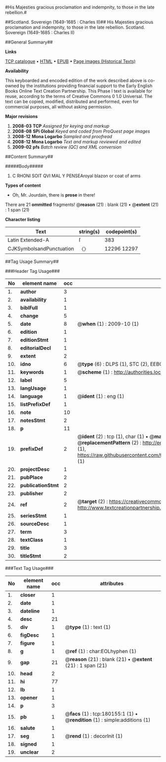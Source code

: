 #His Majesties gracious proclamation and indempnity, to those in the late rebellion.#

##Scotland. Sovereign (1649-1685 : Charles II)##
His Majesties gracious proclamation and indempnity, to those in the late rebellion.
Scotland. Sovereign (1649-1685 : Charles II)

##General Summary##

**Links**

[TCP catalogue](http://www.ota.ox.ac.uk/tcp/)  • 
[HTML](http://tei.it.ox.ac.uk/tcp/Texts-HTML/free/B02/B02070.html)  • 
[EPUB](http://tei.it.ox.ac.uk/tcp/Texts-EPUB/free/B02/B02070.epub) • 
[Page images (Historical Texts)](https://data.historicaltexts.jisc.ac.uk/view?pubId=eebo-53981618e&pageId=eebo-53981618e-180155-1)

**Availability**

This keyboarded and encoded edition of the
	       work described above is co-owned by the institutions
	       providing financial support to the Early English Books
	       Online Text Creation Partnership. This Phase I text is
	       available for reuse, according to the terms of Creative
	       Commons 0 1.0 Universal. The text can be copied,
	       modified, distributed and performed, even for
	       commercial purposes, all without asking permission.

**Major revisions**

1. __2008-03__ __TCP__ *Assigned for keying and markup*
1. __2008-08__ __SPi Global__ *Keyed and coded from ProQuest page images*
1. __2008-12__ __Mona Logarbo__ *Sampled and proofread*
1. __2008-12__ __Mona Logarbo__ *Text and markup reviewed and edited*
1. __2009-02__ __pfs__ *Batch review (QC) and XML conversion*

##Content Summary##

#####Body#####

1. C RHONI SOIT QVI MAL Y PENSEAroyal blazon or coat of arms

**Types of content**

  * Oh, Mr. Jourdain, there is **prose** in there!

There are 21 **ommitted** fragments! 
 @__reason__ (21) : blank (21)  •  @__extent__ (21) : 1 span (21)

**Character listing**


|Text|string(s)|codepoint(s)|
|---|---|---|
|Latin Extended-A|ſ|383|
|CJKSymbolsandPunctuation|〈〉|12296 12297|

##Tag Usage Summary##

###Header Tag Usage###

|No|element name|occ|attributes|
|---|---|---|---|
|1.|__author__|3||
|2.|__availability__|1||
|3.|__biblFull__|1||
|4.|__change__|5||
|5.|__date__|8| @__when__ (1) : 2009-10 (1)|
|6.|__edition__|1||
|7.|__editionStmt__|1||
|8.|__editorialDecl__|1||
|9.|__extent__|2||
|10.|__idno__|6| @__type__ (6) : DLPS (1), STC (2), EEBO-CITATION (1), OCLC (1), VID (1)|
|11.|__keywords__|1| @__scheme__ (1) : http://authorities.loc.gov/ (1)|
|12.|__label__|5||
|13.|__langUsage__|1||
|14.|__language__|1| @__ident__ (1) : eng (1)|
|15.|__listPrefixDef__|1||
|16.|__note__|10||
|17.|__notesStmt__|2||
|18.|__p__|11||
|19.|__prefixDef__|2| @__ident__ (2) : tcp (1), char (1)  •  @__matchPattern__ (2) : ([0-9\-]+):([0-9IVX]+) (1), (.+) (1)  •  @__replacementPattern__ (2) : http://eebo.chadwyck.com/downloadtiff?vid=$1&page=$2 (1), https://raw.githubusercontent.com/textcreationpartnership/Texts/master/tcpchars.xml#$1 (1)|
|20.|__projectDesc__|1||
|21.|__pubPlace__|2||
|22.|__publicationStmt__|2||
|23.|__publisher__|2||
|24.|__ref__|2| @__target__ (2) : https://creativecommons.org/publicdomain/zero/1.0/ (1), http://www.textcreationpartnership.org/docs/. (1)|
|25.|__seriesStmt__|1||
|26.|__sourceDesc__|1||
|27.|__term__|3||
|28.|__textClass__|1||
|29.|__title__|3||
|30.|__titleStmt__|2||


###Text Tag Usage###

|No|element name|occ|attributes|
|---|---|---|---|
|1.|__closer__|1||
|2.|__date__|1||
|3.|__dateline__|1||
|4.|__desc__|21||
|5.|__div__|1| @__type__ (1) : text (1)|
|6.|__figDesc__|1||
|7.|__figure__|1||
|8.|__g__|1| @__ref__ (1) : char:EOLhyphen (1)|
|9.|__gap__|21| @__reason__ (21) : blank (21)  •  @__extent__ (21) : 1 span (21)|
|10.|__head__|2||
|11.|__hi__|77||
|12.|__lb__|1||
|13.|__opener__|1||
|14.|__p__|3||
|15.|__pb__|1| @__facs__ (1) : tcp:180155:1 (1)  •  @__rendition__ (1) : simple:additions (1)|
|16.|__salute__|1||
|17.|__seg__|1| @__rend__ (1) : decorInit (1)|
|18.|__signed__|1||
|19.|__unclear__|2||
